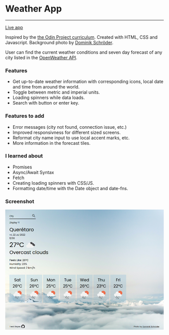 # Weather App

---

[Live app](https://trentkeyes.github.io/weather-app/)

Inspired by the [the Odin Project curriculum](https://www.theodinproject.com/lessons/node-path-javascript-weather-app). Created with HTML, CSS and Javascript. Background photo by [Dominik Schröder](https://unsplash.com/@wirhabenzeit).

User can find the current weather conditions and seven day forecast of any city listed in the [OpenWeather API](https://openweathermap.org/).

### Features

- Get up-to-date weather information with corresponding icons, local date and time from around the world.
- Toggle between metric and imperial units.
- Loading spinners while data loads.
- Search with button or enter key.

### Features to add

- Error messages (city not found, connection issue, etc.)
- Improved responsivness for different sized screens.
- Reformat city name input to use local accent marks, etc.
- More information in the forecast tiles.

### I learned about

- Promises
- Async/Await Syntax
- Fetch
- Creating loading spinners with CSS/JS.
- Formatting date/time with the Date object and date-fns.

### Screenshot

![Weather App Screenshot](/dist/images/weather%20app%20screenshot.png)
